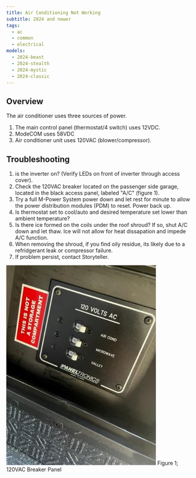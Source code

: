 ```yaml
---
title: Air Conditioning Not Working
subtitle: 2024 and newer
tags:
  - ac
  - common
  - electrical
models:
  - 2024-beast
  - 2024-stealth
  - 2024-mystic
  - 2024-classic
---
```


## Overview

The air conditioner uses three sources of power.

1. The main control panel (thermostat/4 switch) uses 12VDC.
2. ModeCOM uses 58VDC
3. Air conditioner unit uses 120VAC (blower/compressor).

## Troubleshooting

1. is the inverter on? (Verify LEDs on front of inverter through access cover).
2. Check the 120VAC breaker located on the passenger side garage, located in the black access panel, labeled "A/C" (figure 1).
3. Try a full M-Power System power down and let rest for minute to allow the power distribution modules (PDM) to reset. Power back up.
4. Is thermostat set to cool/auto and desired temperature set lower than ambient temperature?
5. Is there ice formed on the coils under the roof shroud? If so, shut A/C down and let thaw. Ice will not allow for heat dissapation and impede A/C function.
6. When removing the shroud, if you find oily residue, its likely due to a refridgerant leak or compressor failure.
7. If problem persist, contact Storyteller.

![120VAC breaker panel](images/120vac-breaker-panel.jpg)
Figure 1; 120VAC Breaker Panel
